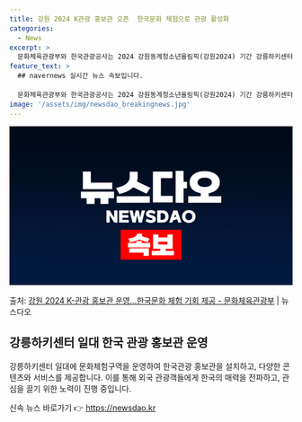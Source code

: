 ```yaml
---
title: 강원 2024 K관광 홍보관 오픈  한국문화 체험으로 관광 활성화
categories:
  - News
excerpt: >
  문화체육관광부와 한국관광공사는 2024 강원동계청소년올림픽(강원2024) 기간 강릉하키센터 일대 문화체험구역…
feature_text: >
  ## navernews 실시간 뉴스 속보입니다.

  문화체육관광부와 한국관광공사는 2024 강원동계청소년올림픽(강원2024) 기간 강릉하키센터 일대 문화체험구역…
image: '/assets/img/newsdao_breakingnews.jpg'
---
```


![뉴스다오 속보](/assets/img/newsdao_breakingnews.jpg)

<p>출처: <a href="https://newsdao.kr/3075" rel="dofollow">강원 2024 K-관광 홍보관 운영…한국문화 체험 기회 제공 - 문화체육관광부</a> | 뉴스다오</p>

<h2 data-ke-size="size26">강릉하키센터 일대 한국 관광 홍보관 운영</h2>
<p data-ke-size="size16">강릉하키센터 일대에 문화체험구역을 운영하여 한국관광 홍보관을 설치하고, 다양한 콘텐츠와 서비스를 제공합니다. 이를 통해 외국 관광객들에게 한국의 매력을 전파하고, 관심을 끌기 위한 노력이 진행 중입니다.</p> 

신속 뉴스 바로가기 👉 <a href="https://newsdao.kr" rel="dofollow">https://newsdao.kr</a>


